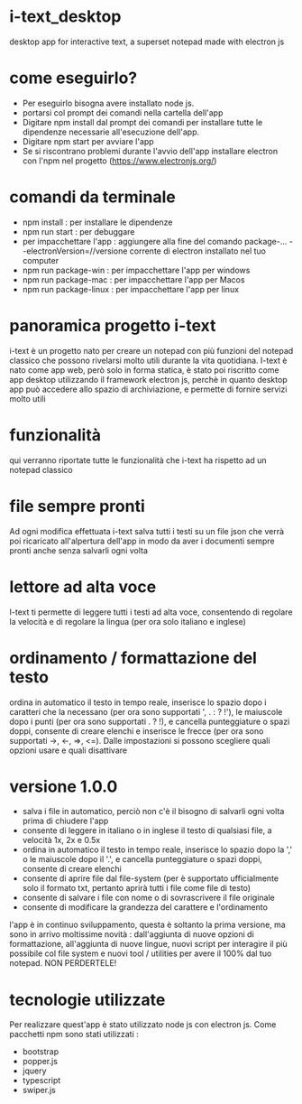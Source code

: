 # i-text_desktop
desktop app for interactive text, a superset notepad made with electron js

# come eseguirlo?
  - Per eseguirlo bisogna avere installato node js.
  - portarsi col prompt dei comandi nella cartella dell'app
  - Digitare npm install dal prompt dei comandi per installare tutte le dipendenze necessarie all'esecuzione dell'app.
  - Digitare npm start per avviare l'app
  - Se si riscontrano problemi durante l'avvio dell'app installare electron con l'npm nel progetto (https://www.electronjs.org/)

# comandi da terminale
  - npm install : per installare le dipendenze
  - npm run start : per debuggare
  - per impacchettare l'app : aggiungere alla fine del comando package-... --electronVersion=//versione corrente di electron installato nel tuo computer
  - npm run package-win : per impacchettare l'app per windows
  - npm run package-mac : per impacchettare l'app per Macos
  - npm run package-linux : per impacchettare l'app per linux

# panoramica progetto i-text
i-text è un progetto nato per creare un notepad con più funzioni del notepad classico che possono rivelarsi molto utili durante la vita quotidiana.
I-text è nato come app web, però solo in forma statica, è stato poi riscritto come app desktop utilizzando il framework electron js, perchè in quanto desktop app può accedere allo spazio di archiviazione, e permette di fornire servizi molto utili

# funzionalità
qui verranno riportate tutte le funzionalità che i-text ha rispetto ad un notepad classico

# file sempre pronti
Ad ogni modifica effettuata i-text salva tutti i testi su un file json che verrà poi ricaricato all'alpertura dell'app in modo da aver i documenti sempre pronti anche senza salvarli ogni volta

# lettore ad alta voce
I-text ti permette di leggere tutti i testi ad alta voce, consentendo di regolare la velocità e di regolare la lingua (per ora solo italiano e inglese)

# ordinamento / formattazione del testo
ordina in automatico il testo in tempo reale, inserisce lo spazio dopo i caratteri che la necessano (per ora sono supportati ', . : ? !'), le maiuscole dopo i punti (per ora sono supportati . ? !), e cancella punteggiature o spazi doppi, consente di creare elenchi e inserisce le frecce (per ora sono supportati ->, <-, =>, <=).
Dalle impostazioni si possono scegliere quali opzioni usare e quali disattivare

# versione 1.0.0
  - salva i file in automatico, perciò non c'è il bisogno di salvarli ogni volta prima di chiudere l'app
  - consente di leggere in italiano o in inglese il testo di qualsiasi file, a velocità 1x, 2x e 0.5x
  - ordina in automatico il testo in tempo reale, inserisce lo spazio dopo la ',' o le maiuscole dopo il '.', e cancella punteggiature o spazi doppi, consente di creare elenchi
  - consente di aprire file dal file-system (per è supportato ufficialmente solo il formato txt, pertanto aprirà tutti i file come file di testo)
  - consente di salvare i file con nome o di sovrascrivere il file originale
  - consente di modificare la grandezza del carattere e l'ordinamento
  
l'app è in continuo sviluppamento, questa è soltanto la prima versione, ma sono in arrivo moltissime novità : dall'aggiunta di nuove opzioni di formattazione, all'aggiunta di nuove lingue, nuovi script per interagire il più possibile col file system e nuovi tool / utilities per avere il 100% dal tuo notepad. NON PERDERTELE!

# tecnologie utilizzate
Per realizzare quest'app è stato utilizzato node js con electron js.
Come pacchetti npm sono stati utilizzati :
  - bootstrap
  - popper.js
  - jquery
  - typescript
  - swiper.js
